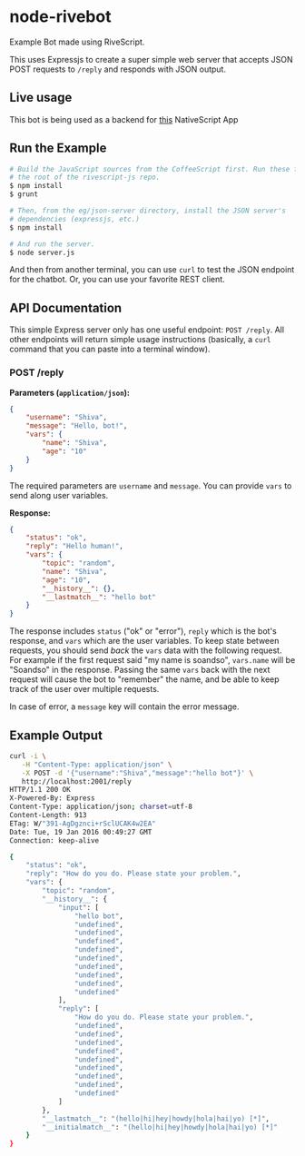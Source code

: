 # node-rivebot

Example Bot made using RiveScript.

This uses Expressjs to create a super simple web server that accepts JSON POST
requests to `/reply` and responds with JSON output.

## Live usage
This bot is being used as a backend for <a href="https://github.com/shiv19/node-rivebot" target="_blank">this</a> NativeScript App

## Run the Example

```bash
# Build the JavaScript sources from the CoffeeScript first. Run these from
# the root of the rivescript-js repo.
$ npm install
$ grunt

# Then, from the eg/json-server directory, install the JSON server's
# dependencies (expressjs, etc.)
$ npm install

# And run the server.
$ node server.js
```

And then from another terminal, you can use `curl` to test the JSON endpoint for
the chatbot. Or, you can use your favorite REST client.

## API Documentation

This simple Express server only has one useful endpoint: `POST /reply`. All
other endpoints will return simple usage instructions (basically, a `curl`
command that you can paste into a terminal window).

### POST /reply

**Parameters (`application/json`):**

```json
{
	"username": "Shiva",
	"message": "Hello, bot!",
	"vars": {
		"name": "Shiva",
		"age": "10"
	}
}
```

The required parameters are `username` and `message`. You can provide `vars` to
send along user variables.

**Response:**

```json
{
	"status": "ok",
	"reply": "Hello human!",
	"vars": {
		"topic": "random",
		"name": "Shiva",
		"age": "10",
		"__history__": {},
		"__lastmatch__": "hello bot"
	}
}
```

The response includes `status` ("ok" or "error"), `reply` which is the bot's
response, and `vars` which are the user variables. To keep state between
requests, you should send *back* the `vars` data with the following request.
For example if the first request said "my name is soandso", `vars.name` will
be "Soandso" in the response. Passing the same `vars` back with the next
request will cause the bot to "remember" the name, and be able to keep track of
the user over multiple requests.

In case of error, a `message` key will contain the error message.

## Example Output

```bash
curl -i \
   -H "Content-Type: application/json" \
   -X POST -d '{"username":"Shiva","message":"hello bot"}' \
   http://localhost:2001/reply
HTTP/1.1 200 OK
X-Powered-By: Express
Content-Type: application/json; charset=utf-8
Content-Length: 913
ETag: W/"391-AgDgznci+rSclUCAK4w2EA"
Date: Tue, 19 Jan 2016 00:49:27 GMT
Connection: keep-alive

{
    "status": "ok",
    "reply": "How do you do. Please state your problem.",
    "vars": {
        "topic": "random",
        "__history__": {
            "input": [
                "hello bot",
                "undefined",
                "undefined",
                "undefined",
                "undefined",
                "undefined",
                "undefined",
                "undefined",
                "undefined",
                "undefined"
            ],
            "reply": [
                "How do you do. Please state your problem.",
                "undefined",
                "undefined",
                "undefined",
                "undefined",
                "undefined",
                "undefined",
                "undefined",
                "undefined",
                "undefined"
            ]
        },
        "__lastmatch__": "(hello|hi|hey|howdy|hola|hai|yo) [*]",
        "__initialmatch__": "(hello|hi|hey|howdy|hola|hai|yo) [*]"
    }
}
```
